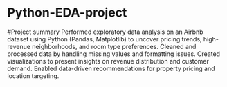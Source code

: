 # Python-EDA-project
#Project summary 
Performed exploratory data analysis on an Airbnb dataset using Python (Pandas, Matplotlib) to uncover pricing trends, high-revenue neighborhoods, and room type preferences.
Cleaned and processed data by handling missing values and formatting issues. Created visualizations to present insights on revenue distribution and customer demand. 
Enabled data-driven recommendations for property pricing and location targeting.

